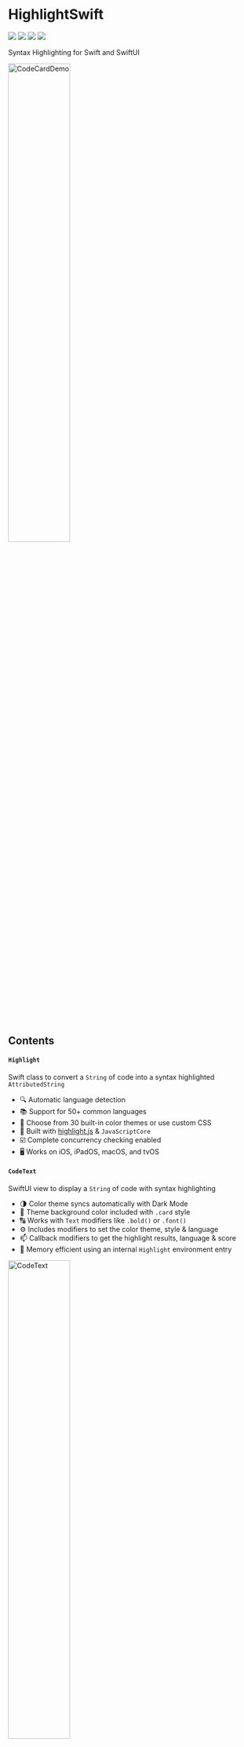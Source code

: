 # HighlightSwift

![](https://img.shields.io/github/v/release/appstefan/highlightswift)
![](https://img.shields.io/github/license/appstefan/highlightswift)
[![](https://img.shields.io/endpoint?url=https%3A%2F%2Fswiftpackageindex.com%2Fapi%2Fpackages%2Fappstefan%2FHighlightSwift%2Fbadge%3Ftype%3Dswift-versions)](https://swiftpackageindex.com/appstefan/HighlightSwift)
[![](https://img.shields.io/endpoint?url=https%3A%2F%2Fswiftpackageindex.com%2Fapi%2Fpackages%2Fappstefan%2FHighlightSwift%2Fbadge%3Ftype%3Dplatforms)](https://swiftpackageindex.com/appstefan/HighlightSwift)

Syntax Highlighting for Swift and SwiftUI

<picture>
  <source media="(prefers-color-scheme: dark)" srcset="https://github.com/appstefan/HighlightSwift/assets/6455394/892a5be0-146e-4cb8-90ca-559c2c67452c">
  <source media="(prefers-color-scheme: light)" srcset="https://github.com/appstefan/HighlightSwift/assets/6455394/c8b3f63f-4831-4117-b302-37623e44be99">
  <img alt="CodeCardDemo" src="https://github.com/appstefan/HighlightSwift/assets/6455394/c8b3f63f-4831-4117-b302-37623e44be99" width=50% height=50%>
</picture>

## Contents

#### `Highlight`
Swift class to convert a `String` of code into a syntax highlighted `AttributedString`
* 🔍 Automatic language detection
* 📚 Support for 50+ common languages
* 🌈 Choose from 30 built-in color themes or use custom CSS
* 🧰 Built with [highlight.js](https://github.com/highlightjs/highlight.js) & `JavaScriptCore`
* ☑️ Complete concurrency checking enabled
* 🖥️ Works on iOS, iPadOS, macOS, and tvOS

#### `CodeText`
SwiftUI view to display a `String` of code with syntax highlighting
* 🌗 Color theme syncs automatically with Dark Mode
* 📜 Theme background color included with `.card` style
* 🔠 Works with `Text` modifiers like `.bold()` or `.font()`
* ⚙️ Includes modifiers to set the color theme, style & language
* 📫 Callback modifiers to get the highlight results, language & score
* 🍃 Memory efficient using an internal `Highlight` environment entry

<picture>
  <source media="(prefers-color-scheme: dark)" srcset="https://github.com/appstefan/HighlightSwift/assets/6455394/5021a822-39f2-40bd-b1f8-2680c2382dd3">
  <source media="(prefers-color-scheme: light)" srcset="https://github.com/appstefan/HighlightSwift/assets/6455394/5ae80ec9-d121-4f20-9cad-1ee3427e8052">
  <img alt="CodeText" src="https://github.com/appstefan/HighlightSwift/assets/6455394/5ae80ec9-d121-4f20-9cad-1ee3427e8052" width=50% height=50%>
</picture>

## Highlight

Create an instance of `Highlight` and convert a `String` of code into a syntax highlighted `AttributedString`:
```swift
let someCode = """
    print(\"Hello World\")
    """
let highlight = Highlight()
let attributedText = try await highlight.attributedText(someCode)
```

Add the `language:` parameter to set the language and disable automatic language detection:
```swift
let attributedText = try await highlight.attributedText(someCode, language: "swift")
```

Use the `colors:` parameter to change the color theme.
```swift
let attributedText = try await highlight.attributedText(someCode, colors: .dark(.github))
```

Apply a custom CSS theme with the `.custom` option.
Refer to the highlight.js [Theme Guide](https://highlightjs.readthedocs.io/en/latest/theme-guide.html#) for details:
```swift
let someCSS = """
    .hljs {
      display: block;
      overflow-x: auto;
      padding: 0.5em;
    }
    """
let attributedText = try await highlight.attributedText(someCode, colors: .custom(css: someCSS))
```

The `request` function returns a `HighlightResult` struct.
This result struct includes details such as the detected language along with the attributed text:
```swift
let result: HighlightResult = try await highlight.request(someCode)
print(result)
```
```swift
HighlightResult(
    attributedText: "...",
    relevance: 5,
    language: "swift",
    languageName: "Swift?",
    backgroundColor: #1F2024FF,
    hasIllegal: false,
    isUndefined: false)
```

##
### `CodeText`

Create a `CodeText` view with some code:
```swift
let someCode: String = """
    print(\"Hello World\")
    """

var body: some View {
    CodeText(someCode)
}
```

The font design is always `.monospaced`. 
Other text modifiers can be applied as usual:
```swift
CodeText(someCode)
    .font(.callout)
    .fontWeight(.semibold)
```

Add the `.highlightLanguage(_:)` modifier to set the language and disable automatic detection:
```swift
CodeText(someCode)
    .highlightLanguage(.swift)
```

#### Colors
Add the `.codeTextColors(_:)` modifier to set the color theme. The built-in color themes update automatically with Dark Mode to the corresponding dark variant.
```swift
CodeText(someCode)
    .codeTextColors(.github)
```

Choose the `.custom` option to use any custom CSS color theme. Refer to the official highlight.js [Theme Guide](https://highlightjs.readthedocs.io/en/latest/theme-guide.html#) for more info.
```swift
CodeText(someCode)
    .codeTextColors(.custom(dark: .custom(css: someDarkCSS), light: .custom(css: someLightCSS)))
```

#### Styles
The default style is `.plain` without any background or padding. Some of the color themes are more legible with their corresponding background color. Add the `.codeTextStyle(_:)` modifier and choose the `.card` style to show the background:
```swift
CodeText(someCode)
    .codeTextStyle(.card)
```

The `.card` style has a few customization options, for example:
```swift
CodeText(someCode)
    .codeTextStyle(.card(cornerRadius: 0, stroke: .separator, verticalPadding: 12))
```

#### Results
Add `.onHighlightSuccess(_:)` to get the highlight results, including the detected language, relevancy score, background color and other details. Unexpected errors are unlikely but can be handled with `.onHighlightFailure(_:)` if necessary for debugging. 
```swift
CodeText(someCode)
    .onHighlightSuccess { result in
        ...
    }
    .onHighlightFailure { error in
        ...
    }
```

There is also a combined `.onHighlightResult(_:)` equivalent of the two callbacks above.
```swift
CodeText(someCode)
    .onHighlightResult { result in
        switch result {
            case .success:
                ...
            case .failure: 
                ...
        }
    }
```

It is notable that a failure to match a language to the input is actually not a highlight failure. Rather the result will have `isUndefined` set to `true` and the language will be "unknown" with a relevance score of zero.

A previously stored highlight result can be passed to the `CodeText`.
This in combination with `.onHighlightSuccess(_:)` enables persistence of the result when the view might reappear frequently, such as in a list view:
```swift
let someCode: String = """
    print(\"Hello World\")
"""

@State var result: HighlightResult?

var body: some View {
    List {
        ...
        CodeText(someCode, result: result)
            .onHighlightSuccess { result in 
                self.result = result
            }
        ...
    }
}
```

## Installation

### Project

1. In Xcode, go to `File` > `Add packages...`
2. Enter `https://github.com/appstefan/highlightswift` in the field and click `Add Package`

### Package

In `Package.swift` add this repository as a dependency:
```swift
dependencies: [
    .package(url: "https://github.com/appstefan/highlightswift.git", from: "1.1")
],
targets: [
    .target(
        name: "YourPackageName",
        dependencies: ["HighlightSwift"]
    )
]
```

## Author

Stefan, thrower_ranges.0d@icloud.com

## License

HighlightSwift is available under the MIT license. See the [LICENSE.md](/LICENSE.md) file.
Highlight.js is available under the BSD license. See the [LICENSE.md](/Sources/HighlightSwift/HighlightJS/LICENSE.md) file.
